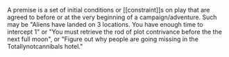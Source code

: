A premise is a set of initial conditions or [[constraint]]s on play that are agreed to before or at the very beginning of a campaign/adventure. Such may be "Aliens have landed on 3 locations. You have enough time to intercept 1" or "You must retrieve the rod of plot contrivance before the the next full moon", or "Figure out why people are going missing in the Totallynotcannibals hotel." 